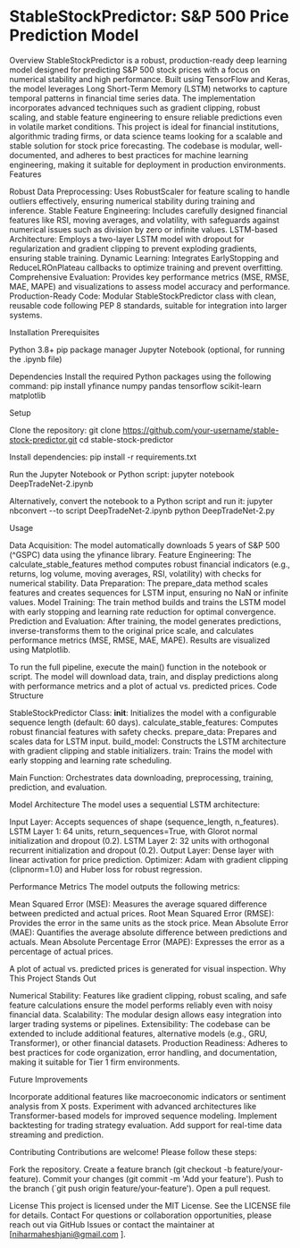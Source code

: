 # StableStockPredictor: S&P 500 Price Prediction Model
Overview
StableStockPredictor is a robust, production-ready deep learning model designed for predicting S&P 500 stock prices with a focus on numerical stability and high performance. Built using TensorFlow and Keras, the model leverages Long Short-Term Memory (LSTM) networks to capture temporal patterns in financial time series data. The implementation incorporates advanced techniques such as gradient clipping, robust scaling, and stable feature engineering to ensure reliable predictions even in volatile market conditions.
This project is ideal for financial institutions, algorithmic trading firms, or data science teams looking for a scalable and stable solution for stock price forecasting. The codebase is modular, well-documented, and adheres to best practices for machine learning engineering, making it suitable for deployment in production environments.
Features

Robust Data Preprocessing: Uses RobustScaler for feature scaling to handle outliers effectively, ensuring numerical stability during training and inference.
Stable Feature Engineering: Includes carefully designed financial features like RSI, moving averages, and volatility, with safeguards against numerical issues such as division by zero or infinite values.
LSTM-based Architecture: Employs a two-layer LSTM model with dropout for regularization and gradient clipping to prevent exploding gradients, ensuring stable training.
Dynamic Learning: Integrates EarlyStopping and ReduceLROnPlateau callbacks to optimize training and prevent overfitting.
Comprehensive Evaluation: Provides key performance metrics (MSE, RMSE, MAE, MAPE) and visualizations to assess model accuracy and performance.
Production-Ready Code: Modular StableStockPredictor class with clean, reusable code following PEP 8 standards, suitable for integration into larger systems.

Installation
Prerequisites

Python 3.8+
pip package manager
Jupyter Notebook (optional, for running the .ipynb file)

Dependencies
Install the required Python packages using the following command:
pip install yfinance numpy pandas tensorflow scikit-learn matplotlib

Setup

Clone the repository:
git clone https://github.com/your-username/stable-stock-predictor.git
cd stable-stock-predictor


Install dependencies:
pip install -r requirements.txt


Run the Jupyter Notebook or Python script:
jupyter notebook DeepTradeNet-2.ipynb

Alternatively, convert the notebook to a Python script and run it:
jupyter nbconvert --to script DeepTradeNet-2.ipynb
python DeepTradeNet-2.py



Usage

Data Acquisition: The model automatically downloads 5 years of S&P 500 (^GSPC) data using the yfinance library.
Feature Engineering: The calculate_stable_features method computes robust financial indicators (e.g., returns, log volume, moving averages, RSI, volatility) with checks for numerical stability.
Data Preparation: The prepare_data method scales features and creates sequences for LSTM input, ensuring no NaN or infinite values.
Model Training: The train method builds and trains the LSTM model with early stopping and learning rate reduction for optimal convergence.
Prediction and Evaluation: After training, the model generates predictions, inverse-transforms them to the original price scale, and calculates performance metrics (MSE, RMSE, MAE, MAPE). Results are visualized using Matplotlib.

To run the full pipeline, execute the main() function in the notebook or script. The model will download data, train, and display predictions along with performance metrics and a plot of actual vs. predicted prices.
Code Structure

StableStockPredictor Class:
__init__: Initializes the model with a configurable sequence length (default: 60 days).
calculate_stable_features: Computes robust financial features with safety checks.
prepare_data: Prepares and scales data for LSTM input.
build_model: Constructs the LSTM architecture with gradient clipping and stable initializers.
train: Trains the model with early stopping and learning rate scheduling.


Main Function: Orchestrates data downloading, preprocessing, training, prediction, and evaluation.

Model Architecture
The model uses a sequential LSTM architecture:

Input Layer: Accepts sequences of shape (sequence_length, n_features).
LSTM Layer 1: 64 units, return_sequences=True, with Glorot normal initialization and dropout (0.2).
LSTM Layer 2: 32 units with orthogonal recurrent initialization and dropout (0.2).
Output Layer: Dense layer with linear activation for price prediction.
Optimizer: Adam with gradient clipping (clipnorm=1.0) and Huber loss for robust regression.

Performance Metrics
The model outputs the following metrics:

Mean Squared Error (MSE): Measures the average squared difference between predicted and actual prices.
Root Mean Squared Error (RMSE): Provides the error in the same units as the stock price.
Mean Absolute Error (MAE): Quantifies the average absolute difference between predictions and actuals.
Mean Absolute Percentage Error (MAPE): Expresses the error as a percentage of actual prices.

A plot of actual vs. predicted prices is generated for visual inspection.
Why This Project Stands Out

Numerical Stability: Features like gradient clipping, robust scaling, and safe feature calculations ensure the model performs reliably even with noisy financial data.
Scalability: The modular design allows easy integration into larger trading systems or pipelines.
Extensibility: The codebase can be extended to include additional features, alternative models (e.g., GRU, Transformer), or other financial datasets.
Production Readiness: Adheres to best practices for code organization, error handling, and documentation, making it suitable for Tier 1 firm environments.

Future Improvements

Incorporate additional features like macroeconomic indicators or sentiment analysis from X posts.
Experiment with advanced architectures like Transformer-based models for improved sequence modeling.
Implement backtesting for trading strategy evaluation.
Add support for real-time data streaming and prediction.

Contributing
Contributions are welcome! Please follow these steps:

Fork the repository.
Create a feature branch (git checkout -b feature/your-feature).
Commit your changes (git commit -m 'Add your feature').
Push to the branch (`git push origin feature/your-feature').
Open a pull request.

License
This project is licensed under the MIT License. See the LICENSE file for details.
Contact
For questions or collaboration opportunities, please reach out via GitHub Issues or contact the maintainer at [niharmaheshjani@gmail.com ].
